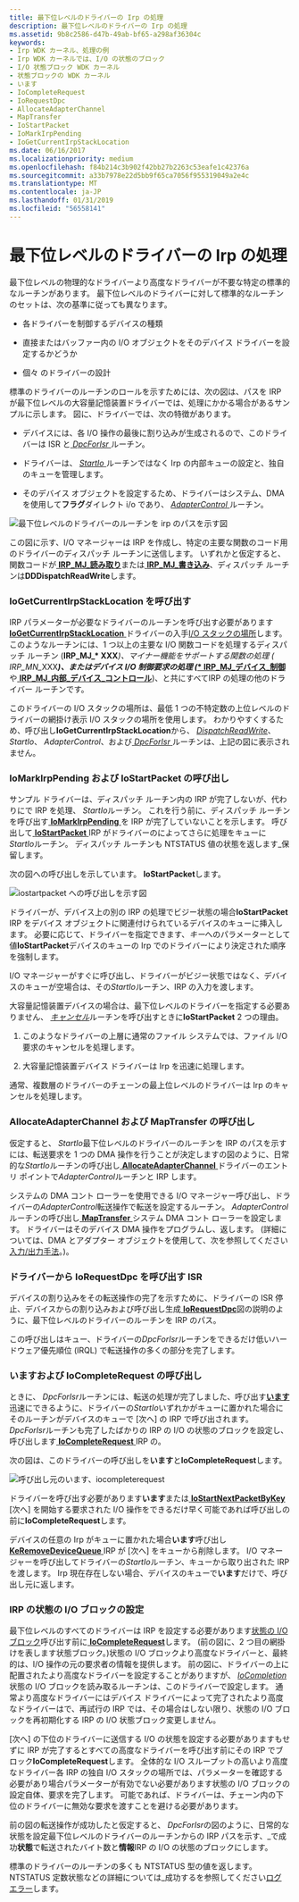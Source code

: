 ```yaml
---
title: 最下位レベルのドライバーの Irp の処理
description: 最下位レベルのドライバーの Irp の処理
ms.assetid: 9b8c2586-d47b-49ab-bf65-a298af36304c
keywords:
- Irp WDK カーネル、処理の例
- Irp WDK カーネルでは、I/O の状態のブロック
- I/O 状態ブロック WDK カーネル
- 状態ブロックの WDK カーネル
- います
- IoCompleteRequest
- IoRequestDpc
- AllocateAdapterChannel
- MapTransfer
- IoStartPacket
- IoMarkIrpPending
- IoGetCurrentIrpStackLocation
ms.date: 06/16/2017
ms.localizationpriority: medium
ms.openlocfilehash: f84b214c3b902f42bb27b2263c53eafe1c42376a
ms.sourcegitcommit: a33b7978e22d5bb9f65ca7056f955319049a2e4c
ms.translationtype: MT
ms.contentlocale: ja-JP
ms.lasthandoff: 01/31/2019
ms.locfileid: "56558141"
---
```

# <a name="processing-irps-in-a-lowest-level-driver"></a>最下位レベルのドライバーの Irp の処理





最下位レベルの物理的なドライバーより高度なドライバーが不要な特定の標準的なルーチンがあります。 最下位レベルのドライバーに対して標準的なルーチンのセットは、次の基準に従っても異なります。

-   各ドライバーを制御するデバイスの種類

-   直接またはバッファー内の I/O オブジェクトをそのデバイス ドライバーを設定するかどうか

-   個々 のドライバーの設計

標準のドライバーのルーチンのロールを示すためには、次の図は、パスを IRP が最下位レベルの大容量記憶装置ドライバーでは、処理にかかる場合があるサンプルに示します。 図に、ドライバーでは、次の特徴があります。

-   デバイスには、各 I/O 操作の最後に割り込みが生成されるので、このドライバーは ISR と[ *DpcForIsr* ](https://msdn.microsoft.com/library/windows/hardware/ff544079)ルーチン。

-   ドライバーは、 [ *StartIo* ](https://msdn.microsoft.com/library/windows/hardware/ff563858)ルーチンではなく Irp の内部キューの設定と、独自のキューを管理します。

-   そのデバイス オブジェクトを設定するため、ドライバーはシステム、DMA を使用して**フラグ**ダイレクト i/o であり、 [ *AdapterControl* ](https://msdn.microsoft.com/library/windows/hardware/ff540504)ルーチン。

![最下位レベルのドライバーのルーチンを irp のパスを示す図](images/4loddirp.png)

この図に示す、I/O マネージャーは IRP を作成し、特定の主要な関数のコード用のドライバーのディスパッチ ルーチンに送信します。 いずれかと仮定すると、関数コードが[ **IRP\_MJ\_読み取り**](https://msdn.microsoft.com/library/windows/hardware/ff550794)または[ **IRP\_MJ\_書き込み**](https://msdn.microsoft.com/library/windows/hardware/ff550819)、ディスパッチ ルーチンは**DDDispatchReadWrite**します。

### <a name="calling-iogetcurrentirpstacklocation"></a>IoGetCurrentIrpStackLocation を呼び出す

IRP パラメーターが必要なドライバーのルーチンを呼び出す必要があります[ **IoGetCurrentIrpStackLocation** ](https://msdn.microsoft.com/library/windows/hardware/ff549174)ドライバーの入手[I/O スタックの場所](i-o-stack-locations.md)します。 このようなルーチンには、1 つ以上の主要な I/O 関数コードを処理するディスパッチ ルーチン (<strong>IRP\_MJ\_* XXX</strong><em>)、マイナー機能をサポートする関数の処理 (</em> <em>IRP\_MN\_</em>XXX<strong><em>)、またはデバイス I/O 制御要求の処理 ([</em>* IRP\_MJ\_デバイス\_制御</strong>](<https://msdn.microsoft.com/library/windows/hardware/ff550744>)や[ **IRP\_MJ\_内部\_デバイス\_コントロール**](https://msdn.microsoft.com/library/windows/hardware/ff550766))、と共にすべてIRP の処理の他のドライバー ルーチンです。

このドライバーの I/O スタックの場所は、最低 1 つの不特定数の上位レベルのドライバーの網掛け表示 I/O スタックの場所を使用します。 わかりやすくするため、呼び出し**IoGetCurrentIrpStackLocation**から、 [ *DispatchReadWrite*](https://docs.microsoft.com/windows-hardware/drivers/ddi/content/wdm/nc-wdm-driver_dispatch)、 *StartIo*、 *AdapterControl*、および[ *DpcForIsr* ](https://msdn.microsoft.com/library/windows/hardware/ff544079)ルーチンは、上記の図に表示されません。

### <a name="calling-iomarkirppending-and-iostartpacket"></a>IoMarkIrpPending および IoStartPacket の呼び出し

サンプル ドライバーは、ディスパッチ ルーチン内の IRP が完了しないが、代わりにで IRP を処理、 *StartIo*ルーチン。 これを行う前に、ディスパッチ ルーチンを呼び出す[ **IoMarkIrpPending** ](https://msdn.microsoft.com/library/windows/hardware/ff549422)を IRP が完了していないことを示します。 呼び出して[ **IoStartPacket** ](https://msdn.microsoft.com/library/windows/hardware/ff550370) IRP がドライバーのによってさらに処理をキューに*StartIo*ルーチン。 ディスパッチ ルーチンも NTSTATUS 値の状態を返します\_保留します。

次の図への呼び出しを示しています。 **IoStartPacket**します。

![iostartpacket への呼び出しを示す図](images/4strtpak.png)

ドライバーが、デバイス上の別の IRP の処理でビジー状態の場合**IoStartPacket** IRP をデバイス オブジェクトに関連付けられているデバイスのキューに挿入します。 必要に応じて、ドライバーを指定できます、*キー*へのパラメーターとして値**IoStartPacket**デバイスのキューの Irp でのドライバーにより決定された順序を強制します。

I/O マネージャーがすぐに呼び出し、ドライバーがビジー状態ではなく、デバイスのキューが空場合は、その*StartIo*ルーチン、IRP の入力を渡します。

大容量記憶装置デバイスの場合は、最下位レベルのドライバーを指定する必要ありません、 [*キャンセル*](https://msdn.microsoft.com/library/windows/hardware/ff540742)ルーチンを呼び出すときに**IoStartPacket** 2 つの理由。

1.  このようなドライバーの上層に通常のファイル システムでは、ファイル I/O 要求のキャンセルを処理します。

2.  大容量記憶装置デバイス ドライバーは Irp を迅速に処理します。

通常、複数層のドライバーのチェーンの最上位レベルのドライバーは Irp のキャンセルを処理します。

### <a name="calling-allocateadapterchannel-and-maptransfer"></a>AllocateAdapterChannel および MapTransfer の呼び出し

仮定すると、 *StartIo*最下位レベルのドライバーのルーチンを IRP のパスを示すには、転送要求を 1 つの DMA 操作を行うことが決定しますの図のように、日常的な*StartIo*ルーチンの呼び出し[ **AllocateAdapterChannel** ](https://msdn.microsoft.com/library/windows/hardware/ff540573)ドライバーのエントリ ポイントで*AdapterControl*ルーチンと IRP します。

システムの DMA コント ローラーを使用できる I/O マネージャー呼び出し、ドライバーの*AdapterControl*転送操作で転送を設定するルーチン。 *AdapterControl*ルーチンの呼び出し[ **MapTransfer** ](https://msdn.microsoft.com/library/windows/hardware/ff554402)システム DMA コント ローラーを設定します。 ドライバーはそのデバイス DMA 操作をプログラムし、返します。 (詳細については、DMA とアダプター オブジェクトを使用して、次を参照してください[入力/出力手法](i-o-programming-techniques.md)。)。

### <a name="calling-iorequestdpc-from-the-drivers-isr"></a>ドライバーから IoRequestDpc を呼び出す ISR

デバイスの割り込みをその転送操作の完了を示すために、ドライバーの ISR 停止、デバイスからの割り込みおよび呼び出し生成[ **IoRequestDpc**](https://msdn.microsoft.com/library/windows/hardware/ff549657)図の説明のように、最下位レベルのドライバーのルーチンを IRP のパス。

この呼び出しはキュー、ドライバーの*DpcForIsr*ルーチンをできるだけ低いハードウェア優先順位 (IRQL) で転送操作の多くの部分を完了します。

### <a name="calling-iostartnextpacket-and-iocompleterequest"></a>いますおよび IoCompleteRequest の呼び出し

ときに、 *DpcForIsr*ルーチンには、転送の処理が完了しました、呼び出す[**います**](https://msdn.microsoft.com/library/windows/hardware/ff550358)迅速にできるように、ドライバーの*StartIo*いずれかがキューに置かれた場合にそのルーチンがデバイスのキューで [次へ] の IRP で呼び出されます。 *DpcForIsr*ルーチンも完了したばかりの IRP の I/O の状態のブロックを設定し、呼び出します[ **IoCompleteRequest** ](https://msdn.microsoft.com/library/windows/hardware/ff548343) IRP の。

次の図は、このドライバーの呼び出しを**います**と**IoCompleteRequest**します。

![呼び出し元のいます、iocompleterequest](images/4snxtpak.png)

ドライバーを呼び出す必要があります**います**または[ **IoStartNextPacketByKey** ](https://msdn.microsoft.com/library/windows/hardware/ff550363) [次へ] を開始する要求された I/O 操作をできるだけ早く可能であれば呼び出しの前に**IoCompleteRequest**します。

デバイスの任意の Irp がキューに置かれた場合**います**呼び出し[ **KeRemoveDeviceQueue** ](https://msdn.microsoft.com/library/windows/hardware/ff553156) IRP が [次へ] をキューから削除します。 I/O マネージャーを呼び出してドライバーの*StartIo*ルーチン、キューから取り出された IRP を渡します。 Irp 現在存在しない場合、デバイスのキューで**います**だけで、呼び出し元に返します。

### <a href="" id="ddk-setting-the-i-o-status-block-in-an-irp-kg"></a>IRP の状態の I/O ブロックの設定

最下位レベルのすべてのドライバーは IRP を設定する必要があります[状態の I/O ブロック](i-o-status-blocks.md)呼び出す前に[ **IoCompleteRequest**](https://msdn.microsoft.com/library/windows/hardware/ff548343)します。 (前の図に、2 つ目の網掛けを表します状態ブロック。)状態の I/O ブロックより高度なドライバーと、最終的は、I/O 操作の元の要求者の情報を提供します。 前の図に、ドライバーの上に配置されたより高度なドライバーを設定することがありますが、 [ *IoCompletion* ](https://msdn.microsoft.com/library/windows/hardware/ff548354)状態の I/O ブロックを読み取るルーチンは、このドライバーで設定します。 通常より高度なドライバーにはデバイス ドライバーによって完了されたより高度なドライバーはで、再試行の IRP では、その場合はしない限り、状態の I/O ブロックを再初期化する IRP の I/O 状態ブロック変更しません。

[次へ] の下位のドライバーに送信する I/O の状態を設定する必要がありますもせずに IRP が完了するとすべての高度なドライバーを呼び出す前にその IRP でブロック**IoCompleteRequest**します。 全体的な I/O スループットの高いより高度なドライバー各 IRP の独自 I/O スタックの場所では、パラメーターを確認する必要があり場合パラメーターが有効でない必要があります状態の I/O ブロックの設定自体、要求を完了します。 可能であれば、ドライバーは、チェーン内の下位のドライバーに無効な要求を渡すことを避ける必要があります。

前の図の転送操作が成功したと仮定すると、 *DpcForIsr*の図のように、日常的な状態を設定最下位レベルのドライバーのルーチンからの IRP パスを示す、\_で成功**状態**で転送されたバイト数と**情報**IRP の I/O の状態のブロックにします。

標準のドライバーのルーチンの多くも NTSTATUS 型の値を返します。 NTSTATUS 定数状態などの詳細については\_成功するを参照してください[ログ エラー](logging-errors.md)します。

 

 





